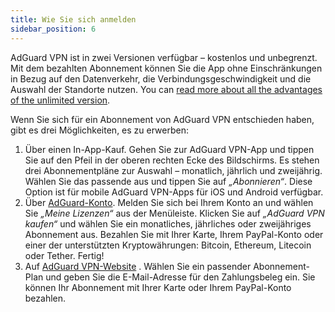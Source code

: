 ```yaml
---
title: Wie Sie sich anmelden
sidebar_position: 6
---
```


AdGuard VPN ist in zwei Versionen verfügbar – kostenlos und unbegrenzt. Mit dem bezahlten Abonnement können Sie die App ohne Einschränkungen in Bezug auf den Datenverkehr, die Verbindungsgeschwindigkeit und die Auswahl der Standorte nutzen. You can [read more about all the advantages of the unlimited version](/general/free-vs-unlimited).

Wenn Sie sich für ein Abonnement von AdGuard VPN entschieden haben, gibt es drei Möglichkeiten, es zu erwerben:

1. Über einen In-App-Kauf. Gehen Sie zur AdGuard VPN-App und tippen Sie auf den Pfeil in der oberen rechten Ecke des Bildschirms. Es stehen drei Abonnementpläne zur Auswahl – monatlich, jährlich und zweijährig. Wählen Sie das passende aus und tippen Sie auf *„Abonnieren“*. Diese Option ist für mobile AdGuard VPN-Apps für iOS und Android verfügbar.
2. Über [AdGuard-Konto](https://my.adguard.com/). Melden Sie sich bei Ihrem Konto an und wählen Sie *„Meine Lizenzen“* aus der Menüleiste. Klicken Sie auf *„AdGuard VPN kaufen“* und wählen Sie ein monatliches, jährliches oder zweijähriges Abonnement aus. Bezahlen Sie mit Ihrer Karte, Ihrem PayPal-Konto oder einer der unterstützten Kryptowährungen: Bitcoin, Ethereum, Litecoin oder Tether. Fertig!
3. Auf [AdGuard VPN-Website](https://adguard-vpn.com/license.html) . Wählen Sie ein passender Abonnement-Plan und geben Sie die E-Mail-Adresse für den Zahlungsbeleg ein. Sie können Ihr Abonnement mit Ihrer Karte oder Ihrem PayPal-Konto bezahlen.

